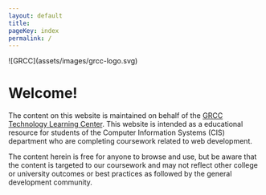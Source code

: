 ```yaml
---
layout: default
title: 
pageKey: index
permalink: /
---
```


<div id="marquee-logo" markdown="1">
![GRCC](assets/images/grcc-logo.svg)
</div>

# Welcome!

The content on this website is maintained on behalf of the [GRCC Technology Learning Center](https://www.grcc.edu/students-resources/academic-support-tutoring-services/technology-learning-center). This website is intended as a educational resource for students of the Computer Information Systems (CIS) department who are completing coursework related to web development. 

The content herein is free for anyone to browse and use, but be aware that the content is targeted to our coursework and may not reflect other college or university outcomes or best practices as followed by the general development community.

